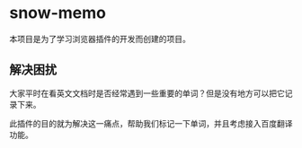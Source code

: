 # snow-memo

本项目是为了学习浏览器插件的开发而创建的项目。

## 解决困扰

大家平时在看英文文档时是否经常遇到一些重要的单词？但是没有地方可以把它记录下来。

此插件的目的就为解决这一痛点，帮助我们标记一下单词，并且考虑接入百度翻译功能。
